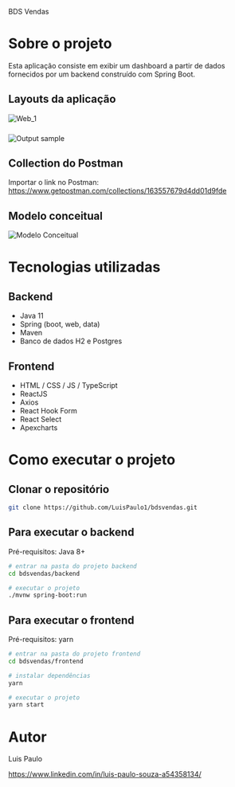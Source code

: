 BDS Vendas

# Sobre o projeto

Esta aplicação consiste em exibir um dashboard a partir de dados fornecidos por um backend construído com Spring Boot.

## Layouts da aplicação
![Web_1](https://github.com/LuisPaulo1/assets/blob/master/bdsvendas/home.jpeg)

###
![Output sample](https://github.com/LuisPaulo1/assets/blob/master/bdsvendas/home-gif.gif)

## Collection do Postman
Importar o link no Postman: https://www.getpostman.com/collections/163557679d4dd01d9fde

## Modelo conceitual
![Modelo Conceitual](https://github.com/LuisPaulo1/assets/blob/master/bdsvendas/diagrama-classes.png)

# Tecnologias utilizadas
## Backend
- Java 11
- Spring (boot, web, data)
- Maven
- Banco de dados H2 e Postgres


## Frontend
- HTML / CSS / JS / TypeScript
- ReactJS
- Axios
- React Hook Form
- React Select
- Apexcharts

# Como executar o projeto

## Clonar o repositório
```bash
git clone https://github.com/LuisPaulo1/bdsvendas.git
```

## Para executar o backend
Pré-requisitos: Java 8+

```bash
# entrar na pasta do projeto backend
cd bdsvendas/backend

# executar o projeto
./mvnw spring-boot:run
```

## Para executar o frontend
Pré-requisitos: yarn

```bash
# entrar na pasta do projeto frontend
cd bdsvendas/frontend

# instalar dependências
yarn

# executar o projeto
yarn start
```

# Autor

Luis Paulo

https://www.linkedin.com/in/luis-paulo-souza-a54358134/
